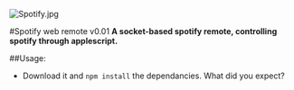 ![Spotify.jpg](/Goos/spotify-web-remote/blob/master/public/example.png?raw=true)

#Spotify web remote v0.01
**A socket-based spotify remote, controlling spotify through applescript.**

##Usage:
* Download it and `npm install` the dependancies. What did you expect?

